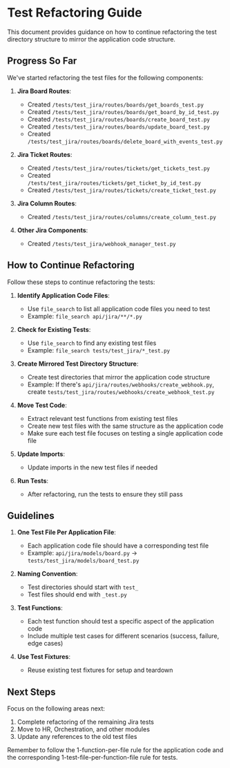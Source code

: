 # Test Refactoring Guide

This document provides guidance on how to continue refactoring the test directory structure to mirror the application code structure.

## Progress So Far

We've started refactoring the test files for the following components:

1. **Jira Board Routes**:
   - Created `/tests/test_jira/routes/boards/get_boards_test.py`
   - Created `/tests/test_jira/routes/boards/get_board_by_id_test.py`
   - Created `/tests/test_jira/routes/boards/create_board_test.py`
   - Created `/tests/test_jira/routes/boards/update_board_test.py`
   - Created `/tests/test_jira/routes/boards/delete_board_with_events_test.py`

2. **Jira Ticket Routes**:
   - Created `/tests/test_jira/routes/tickets/get_tickets_test.py`
   - Created `/tests/test_jira/routes/tickets/get_ticket_by_id_test.py`
   - Created `/tests/test_jira/routes/tickets/create_ticket_test.py`

3. **Jira Column Routes**:
   - Created `/tests/test_jira/routes/columns/create_column_test.py`

4. **Other Jira Components**:
   - Created `/tests/test_jira/webhook_manager_test.py`

## How to Continue Refactoring

Follow these steps to continue refactoring the tests:

1. **Identify Application Code Files**:
   - Use `file_search` to list all application code files you need to test
   - Example: `file_search api/jira/**/*.py`

2. **Check for Existing Tests**:
   - Use `file_search` to find any existing test files
   - Example: `file_search tests/test_jira/*_test.py`

3. **Create Mirrored Test Directory Structure**:
   - Create test directories that mirror the application code structure
   - Example: If there's `api/jira/routes/webhooks/create_webhook.py`, create `tests/test_jira/routes/webhooks/create_webhook_test.py`

4. **Move Test Code**:
   - Extract relevant test functions from existing test files
   - Create new test files with the same structure as the application code
   - Make sure each test file focuses on testing a single application code file

5. **Update Imports**:
   - Update imports in the new test files if needed

6. **Run Tests**:
   - After refactoring, run the tests to ensure they still pass

## Guidelines

1. **One Test File Per Application File**:
   - Each application code file should have a corresponding test file
   - Example: `api/jira/models/board.py` -> `tests/test_jira/models/board_test.py`

2. **Naming Convention**:
   - Test directories should start with `test_`
   - Test files should end with `_test.py`

3. **Test Functions**:
   - Each test function should test a specific aspect of the application code
   - Include multiple test cases for different scenarios (success, failure, edge cases)

4. **Use Test Fixtures**:
   - Reuse existing test fixtures for setup and teardown

## Next Steps

Focus on the following areas next:

1. Complete refactoring of the remaining Jira tests
2. Move to HR, Orchestration, and other modules
3. Update any references to the old test files

Remember to follow the 1-function-per-file rule for the application code and the corresponding 1-test-file-per-function-file rule for tests.
